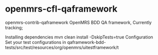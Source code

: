 # openmrs-cfl-qaframework

openmrs-contrib-qaframework
OpenMRS BDD QA framework, Currently tracking;

Installing dependencies
mvn clean install -DskipTests=true
Configuration
Set your test configurations in qaframework-bdd-tests/src/test/resources/org/openmrs/uitestframework/t